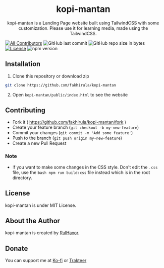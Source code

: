 <h1 align="center">kopi-mantan</h1>
<p align="center">kopi-mantan is a Landing Page website built using TailwindCSS with some customization. Please use it for learning media, made using the TailwindCSS.</p>
<p align="center">

[![All Contributors](https://img.shields.io/badge/all_contributors-1-green.svg?style=flat-square)](#contributors-)
![GitHub last commit](https://img.shields.io/github/last-commit/fakhirula/kopi-mantan.svg)
![GitHub repo size in bytes](https://img.shields.io/github/repo-size/fakhirula/kopi-mantan)
[![License](https://img.shields.io/github/license/fakhirula/kopi-mantan)](LICENSE)
![npm version](https://badge.fury.io/js/yarn.svg)
</p>

## Installation
1. Clone this repository or download zip
```bash
git clone https://github.com/fakhirula/kopi-mantan
```
2. Open `kopi-mantan/public/index.html` to see the website

 ## Contributing

- Fork it ( https://github.com/fakhirula/kopi-mantan/fork )
- Create your feature branch (`git checkout -b my-new-feature`)
- Commit your changes (`git commit -m 'Add some feature'`)
- Push to the branch (`git push origin my-new-feature`)
- Create a new Pull Request

### Note
- If you want to make some changes in the CSS style. Don't edit the `.css` file, use the ```bash npm run build:css``` file instead which is in the root directory.

## License
kopi-mantan is under MIT License.

## About the Author
kopi-mantan is created by <a href="https://instagram.com/fakhirula">RulHaxor</a>. 

 ## Donate
 You can support me at [Ko-fi](https://ko-fi.com/fakhirula#) or [Trakteer](https://trakteer.id/fakhirula)